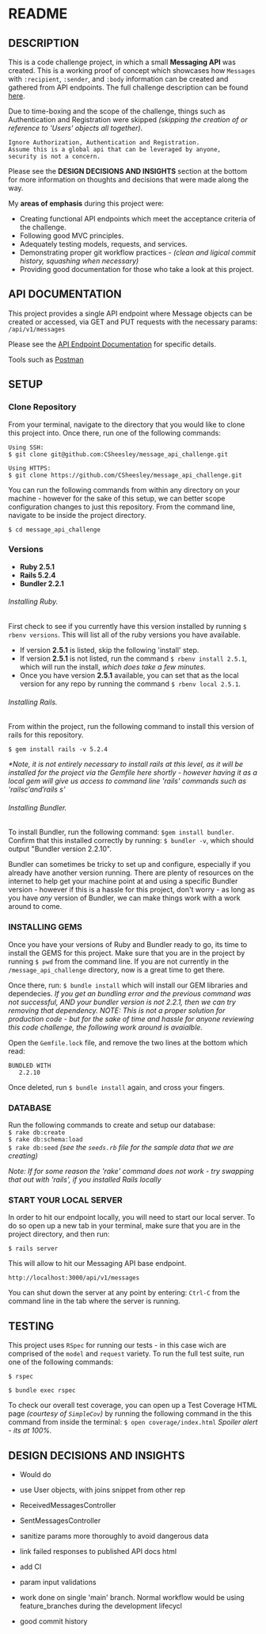 # README

## DESCRIPTION
This is a code challenge project, in which a small **Messaging API** was created. This is a working proof of concept which showcases how `Messages` with `:recipient`, `:sender`, and `:body` information can be created and gathered from API endpoints. The full challenge description can be found [here](/code_challenge_description.pdf).

Due to time-boxing and the scope of the challenge, things such as Authentication and Registration were skipped _(skipping the creation of or reference to 'Users' objects all together)_.

```
Ignore Authorization, Authentication and Registration.
Assume this is a global api that can be leveraged by anyone,
security is not a concern.
```

Please see the **DESIGN DECISIONS AND INSIGHTS** section at the bottom for more information on thoughts and decisions that were made along the way.

My **areas of emphasis** during this project were:
- Creating functional API endpoints which meet the acceptance criteria of the challenge.
- Following good MVC principles.
- Adequately testing models, requests, and services.
- Demonstrating proper git workflow practices - _(clean and ligical commit history, squashing when necessary)_
- Providing good documentation for those who take a look at this project.


## API DOCUMENTATION
This project provides a single API endpoint where Message objects can be created or accessed, via GET and PUT requests with the necessary params: `/api/v1/messages`

Please see the [API Endpoint Documentation](/endpoint_documentation.md) for specific details.

Tools such as [Postman]()

## SETUP

### Clone Repository
From your terminal, navigate to the directory that you would like to clone this project into. Once there, run one of the following commands:
```
Using SSH:
$ git clone git@github.com:CSheesley/message_api_challenge.git

Using HTTPS:
$ git clone https://github.com/CSheesley/message_api_challenge.git
```

You can run the following commands from within any directory on your machine - however for the sake of this setup, we can better scope configuration changes to just this repository. From the command line, navigate to be inside the project directory.
```
$ cd message_api_challenge
```

### Versions
- **Ruby 2.5.1**
- **Rails 5.2.4**
- **Bundler 2.2.1**

###### Installing Ruby.
First check to see if you currently have this version installed by running `$ rbenv versions`. This will list all of the ruby versions you have available.
- If version **2.5.1** is listed, skip the following 'install' step.
- If version **2.5.1** is not listed, run the command `$ rbenv install 2.5.1`, which will run the install, _which does take a few minutes_.
- Once you have version **2.5.1** available, you can set that as the local version for any repo by running the command `$ rbenv local 2.5.1`.

###### Installing Rails.
From within the project, run the following command to install this version of rails for this repository.
```
$ gem install rails -v 5.2.4
```
_*Note, it is not entirely necessary to install rails at this level, as it will be installed for the project via the Gemfile here shortly - however having it as a local gem will give us access to command line 'rails' commands such as '$rails c' and '$rails s'_

###### Installing Bundler.
To install Bundler, run the following command: `$gem install bundler`. Confirm that this installed correctly by running: `$ bundler -v`, which should output "Bundler version 2.2.10".

Bundler can sometimes be tricky to set up and configure, especially if you already have another version running. There are plenty of resources on the internet to help get your machine point at and using a specific Bundler version - however if this is a hassle for this project, don't worry - as long as you have _any_ version of Bundler, we can make things work with a work around to come.

### INSTALLING GEMS
Once you have your versions of Ruby and Bundler ready to go, its time to install the GEMS for this project. Make sure that you are in the project by running `$ pwd` from the command line. If you are not currently in the `/message_api_challenge` directory, now is a great time to get there.

Once there, run: `$ bundle install` which will install our GEM libraries and dependecies.
_If you get an bundling error and the previous command was not successful, AND your bundler version is not 2.2.1, then we can try removing that dependency. NOTE: This is not a proper solution for production code - but for the sake of time and hassle for anyone reviewing this code challenge, the following work around is avaialble._

Open the `Gemfile.lock` file, and remove the two lines at the bottom which read:
```
BUNDLED WITH
   2.2.10
```
Once deleted, run `$ bundle install` again, and cross your fingers.


### DATABASE

Run the following commands to create and setup our database:  
`$ rake db:create`  
`$ rake db:schema:load`  
`$ rake db:seed` _(see the `seeds.rb` file for the sample data that we are creating)_

_Note: If for some reason the 'rake' command does not work - try swapping that out with 'rails', if you installed Rails locally_


### START YOUR LOCAL SERVER
In order to hit our endpoint locally, you will need to start our local server. To do so open up a new tab in your terminal, make sure that you are in the project directory, and then run:
```
$ rails server
```

This will allow to hit our Messaging API base endpoint.
```
http://localhost:3000/api/v1/messages
```

You can shut down the server at any point by entering: `Ctrl-C` from the command line in the tab where the server is running.


## TESTING
This project uses `RSpec` for running our tests - in this case wich are comprised of the `model` and `request` variety. To run the full test suite, run one of the following commands:
```
$ rspec

$ bundle exec rspec
```
To check our overall test coverage, you can open up a Test Coverage HTML page _(courtesy of `SimpleCov`)_ by running the following command in the this command from inside the terminal: `$ open coverage/index.html`
 _Spoiler alert - its at 100%._


## DESIGN DECISIONS AND INSIGHTS
* Would do
 - use User objects, with joins
 snippet from other rep
  - ReceivedMessagesController
  - SentMessagesController
 - sanitize params more thoroughly to avoid dangerous data
 - link failed responses to published API docs html
 - add CI
 - param input validations

 - work done on single 'main' branch. Normal workflow would be using feature_branches during the development lifecycl
 - good commit history
